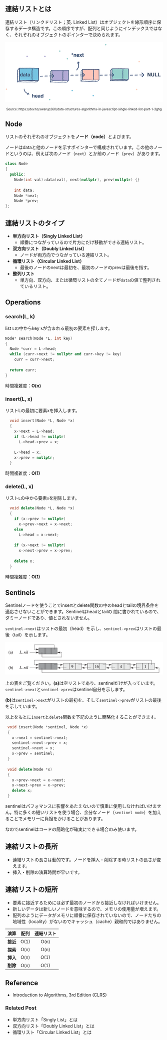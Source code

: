 ## 連結リストとは

連結リスト（リンクドリスト；英. Linked List）はオブジェクトを線形順序に保存するデータ構造です。この順序ですが、配列と同じようにインデックスではなく、それぞれのオブジェクトのポインターで決められます。

![Linked List image](assets/data-structure/linked-list/linkedlist.png)
<div style="font-size: 10px; text-align: center;">Source: https://dev.to/swarup260/data-structures-algorithms-in-javascript-single-linked-list-part-1-3ghg</div>

## Node
リストのそれぞれのオブジェクトを<b>ノード（node）</b>とよびます。

ノードはdataと他のノードを示すポインターで構成されています。この他のノードというのは、例えば次のノード（`next`）とか前のノード（`prev`）があります。

```cpp
class Node 
{
  public: 
    Node(int val):data(val), next(nullptr), prev(nullptr) {}

    int data;
    Node *next;
    Node *prev;
};
```

## 連結リストのタイプ

- <b>単方向リスト（Singly Linked List）</b>
  + 順番につながっているので片方にだけ移動ができる連結リスト。
- <b>双方向リスト（Doubly Linked List）</b>
  + ノードが両方向でつながっている連結リスト。
- <b>循環リスト（Circular Linked List）</b>
  + 最後のノードのnextは最初を、最初のノードのprevは最後を指す。
- <b>整列リスト</b>
  + 単方向、双方向、または循環リストの全てノードが`data`の値で整列されているリスト。

## Operations

### search(L, k)

list `L`の中からkey `k`が含まれる最初の要素を探します。

```cpp
Node* search(Node *L, int key) 
{
  Node *curr = L->head;
  while (curr->next != nullptr and curr->key != key)
    curr = curr->next;

  return curr;
}
```

時間複雑度：<b>O(n)</b>

<div class="divider"></div>

### insert(L, x)

リストLの最初に要素xを挿入します。

```cpp
  void insert(Node *L, Node *x) 
  {
    x->next = L->head;
    if (L->head != nullptr)
      L->head->prev = x;

    L->head = x;
    x->prev = nullptr;
  }
  ```

時間複雑度：<b>O(1)</b>

<div class="divider"></div>

### delete(L, x)

リスト`L`の中から要素`x`を削除します。

```cpp
  void delete(Node *L, Node *x) 
  {
    if (x->prev != nullptr)
      x->prev->next = x->next;
    else
      L->head = x->next;

    if (x->next != nullptr)
      x->next->prev = x->prev;

    delete x;
  }
```
時間複雑度：<b>O(1)</b>

## Sentinels

Sentinelノードを使うことでinsertとdelete関数の中のheadとtailの境界条件を適応させないことができます。Sentinelはheadとtailの
間に書かれているので、ダミーノードであり、値とされないません。

`sentinel->next`はリストの最初（head）を示し、`sentinel->prev`はリストの最後（tail）を示します。

![sentinel node](assets/data-structure/linked-list/sentinel-node.png)

上の表をご覧ください。<b>(a)</b>は空リストであり、sentinelだけが入っています。`sentinel->next`と`sentinel->prev`はsentinel自分を示します。

<b>(b)</b>は`sentinel->next`がリストの最初を、そして`sentinel->prev`がリストの最後を示しています。

以上をもとに`insert`と`delete`関数を下記のように簡略化することができます。

 ```cpp
  void insert(Node *sentinel, Node *x) 
  {
    x->next = sentinel->next;
    sentinel->next->prev = x;
    sentinel->next = x;
    x->prev = sentinel;
  }

  void delete(Node *x) 
  {
    x->prev->next = x->next;
    x->next->prev = x->prev;
    delete x;
  }
  ```

sentinelはパフォマンスに影響をあたえないので慎重に使用しなければいけません。特に多くの短いリストを使う場合、余分なノード（`sentinel node`）を加えることでメモリーに負担をかけることがあります。

なのでsentinelはコードの簡略化が確実にできる場合のみ使います。

## 連結リストの長所
- 連結リストの長さは動的です。ノードを挿入・削除する時リストの長さが変えます。
- 挿入・削除の演算時間が早いです。

## 連結リストの短所
- 要素に接近するためには必ず最初のノードから接近しなければいけません。
- 新しいデータは新しいノードを意味するので、メモリの使用量が増えます。
- 配列のようにデータがメモリに順番に保存されていないので、ノードたちの地域性（locality）がないのでキャッシュ（cache）親和的ではありません。

| 演算 | 配列 | 連結リスト |
|:---:|:---:|:---:|
|**接近**| O(1) | O(n) |
|**探索**| O(n) | O(n) |
|**挿入**| O(n) | O(1) |
|**削除**| O(n) | O(1) |

## Reference
- Introduction to Algorithms, 3rd Edition (CLRS)

### Related Post
- <router-link to="./jap-linked-list-singly">単方向リスト「Singly List」とは</router-link>
- <router-link to="./jap-linked-list-doubly">双方向リスト「Doubly Linked List」とは</router-link>
- <router-link to="./jap-linked-list-circular">循環リスト「Circular Linked List」とは</router-link>
